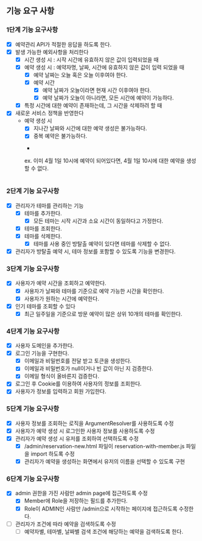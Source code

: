 ## 기능 요구 사항

### 1단계 기능 요구사항

- [x] 예약관리 API가 적절한 응답을 하도록 한다.
- [x] 발생 가능한 예외사항을 처리한다
    - [x] 시간 생성 시 : 시작 시간에 유효하지 않은 값이 입력되었을 때
    - [x] 예약 생성 시 : 예약자명, 날짜, 시간에 유효하지 않은 값이 입력 되었을 때
        - [x] 예약 날짜는 오늘 혹은 오늘 이후여야 한다.
        - [x] 예약 시간
            - [x] 예약 날짜가 오늘이라면 현재 시간 이후여야 한다.
            - [x] 예약 날짜가 오늘이 아니라면, 모든 시간에 예약이 가능하다.
    - [x] 특정 시간에 대한 예약이 존재하는데, 그 시간을 삭제하려 할 때

- [x] 새로운 서비스 정책을 반영한다
    - 예약 생성 시
        - [x] 지나간 날짜와 시간에 대한 예약 생성은 불가능하다.
        - [x] 중복 예약은 불가능하다.
        - ```
      ex. 이미 4월 1일 10시에 예약이 되어있다면, 4월 1일 10시에 대한 예약을 생성할 수 없다.
      ```

### 2단계 기능 요구사항

- [x] 관리자가 테마를 관리하는 기능
    - [x] 테마를 추가한다.
        - [x] 모든 테마는 시작 시간과 소요 시간이 동일하다고 가정한다.
    - [x] 테마를 조회한다.
    - [x] 테마를 삭제한다.
        - [x] 테마를 사용 중인 방탈출 예약이 있다면 테마를 삭제할 수 없다.
- [x] 관리자가 방탈출 예약 시, 테마 정보를 포함할 수 있도록 기능을 변경한다.

### 3단계 기능 요구사항

- [x] 사용자가 예약 시간을 조회하고 예약한다.
    - [x] 사용자가 날짜와 테마를 기준으로 예약 가능한 시간을 확인한다.
    - [x] 사용자가 원하는 시간에 예약한다.

- [x] 인기 테마를 조회할 수 있다
    - [x]  최근 일주일을 기준으로 방문 예약이 많은 상위 10개의 테마를 확인한다.

### 4단계 기능 요구사항

- [x] 사용자 도메인을 추가한다.
- [x] 로그인 기능을 구현한다.
    - [x] 이메일과 비밀번호를 전달 받고 토큰을 생성한다.
    - [x] 이메일과 비밀번호가 null이거나 빈 값이 아닌 지 검증한다.
    - [x] 이메일 형식이 올바른지 검증한다.
- [x] 로그인 후 Cookie를 이용하여 사용자의 정보를 조회한다.
- [x] 사용자가 정보를 입력하고 회원 가입한다.

### 5단계 기능 요구사항

- [x] 사용자 정보를 조회하는 로직을 ArgumentResolver를 사용하도록 수정
- [x] 사용자가 예약 생성 시 로그인한 사용자 정보를 사용하도록 수정
- [x] 관리자가 예약 생성 시 유저를 조회하여 선택하도록 수정
    - [x] /admin/reservation-new.html 파일이 reservation-with-member.js 파일을 import 하도록 수정
    - [x] 관리자가 예약을 생성하는 화면에서 유저의 이름을 선택할 수 있도록 구현

### 6단계 기능 요구사항

- [x] admin 권한을 가진 사람만 admin page에 접근하도록 수정
    - [x] Member에 Role을 저장하는 필드를 추가한다.
    - [x] Role이 ADMIN인 사람만 /admin으로 시작하는 페이지에 접근하도록 수정한다.
- [ ] 관리자가 조건에 따라 예약을 검색하도록 수정
    - [ ] 예약자별, 테마별, 날짜별 검색 조건에 해당하는 예약을 검색하도록 한다.
